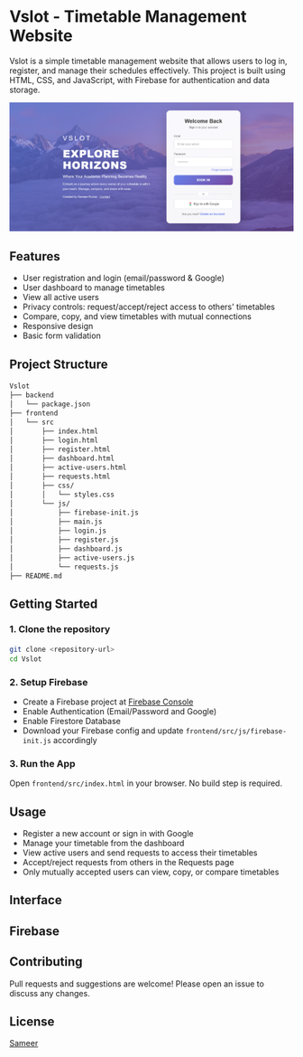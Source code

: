 # Vslot - Timetable Management Website

Vslot is a simple timetable management website that allows users to log in, register, and manage their schedules effectively. This project is built using HTML, CSS, and JavaScript, with Firebase for authentication and data storage.

![Alt Text](https://github.com/SameerKumar24042004/Vslot-/blob/main/img/img1.png)


## Features

- User registration and login (email/password & Google)
- User dashboard to manage timetables
- View all active users
- Privacy controls: request/accept/reject access to others' timetables
- Compare, copy, and view timetables with mutual connections
- Responsive design
- Basic form validation

## Project Structure

```
Vslot
├── backend
│   └── package.json
├── frontend
│   └── src
│       ├── index.html
│       ├── login.html
│       ├── register.html
│       ├── dashboard.html
│       ├── active-users.html
│       ├── requests.html
│       ├── css/
│       │   └── styles.css
│       └── js/
│           ├── firebase-init.js
│           ├── main.js
│           ├── login.js
│           ├── register.js
│           ├── dashboard.js
│           ├── active-users.js
│           └── requests.js
├── README.md
```

## Getting Started

### 1. Clone the repository

```sh
git clone <repository-url>
cd Vslot
```

### 2. Setup Firebase

- Create a Firebase project at [Firebase Console](https://console.firebase.google.com/)
- Enable Authentication (Email/Password and Google)
- Enable Firestore Database
- Download your Firebase config and update `frontend/src/js/firebase-init.js` accordingly

### 3. Run the App

Open `frontend/src/index.html` in your browser. No build step is required.

## Usage

- Register a new account or sign in with Google
- Manage your timetable from the dashboard
- View active users and send requests to access their timetables
- Accept/reject requests from others in the Requests page
- Only mutually accepted users can view, copy, or compare timetables


## Interface 


## Firebase 

## Contributing

Pull requests and suggestions are welcome! Please open an issue to discuss any changes.

## License

[Sameer](LICENSE)
